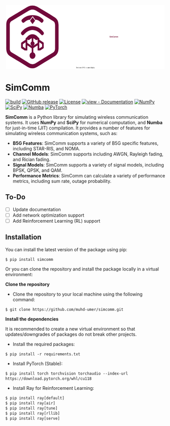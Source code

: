 <p align="center">
  <img src="https://raw.githubusercontent.com/muhd-umer/simcomm/main/resources/logo.svg" width="500" height="200">
</p>

<!-- <p align="center">
    <a href="https://github.com/muhd-umer/simcomm/actions?query=workflow:"build"" alt="build">
        <img src="https://github.com/muhd-umer/simcomm/workflows/build/badge.svg" /></a>
    <a href="https://github.com/muhd-umer/simcomm/releases/" alt="GitHub tag">
        <img src="https://img.shields.io/github/tag/muhd-umer/simcomm?include_prereleases=&sort=semver&color=blue" /></a>
    <a href="https://badge.fury.io/py/simcomm" alt="PyPI version">
        <img src="https://badge.fury.io/py/simcomm.svg" /></a>
    <a href="#license" alt="License">
        <img src="https://img.shields.io/badge/license-MIT-blue?style=flat" /></a>
    <a href="/docs/" alt="view - Documentation">
        <img src="https://img.shields.io/badge/view-docs-blue?style=flat" /></a>
</p>

<p align="center">
    <a href="https://numpy.org/" alt="NumPy">
        <img src="https://img.shields.io/badge/NumPy-%23013243.svg?style=flat&logo=numpy&logoColor=white" /></a>
    <a href="https://scipy.org/" alt="SciPy">
        <img src="https://img.shields.io/badge/SciPy-%230C55A5.svg?style=flat&logo=scipy&logoColor=white" /></a>
    <a href="https://numba.pydata.org/" alt="Numba">
        <img src="https://img.shields.io/badge/Numba-009ed9?style=flat&logo=numba&logoColor=white" /></a>
    <a href="https://pytorch.org/" alt="PyTorch">
        <img src="https://img.shields.io/badge/PyTorch-%23EE4C2C.svg?flat&logo=PyTorch&logoColor=white" /></a>
</p> -->

# SimComm
[![build](https://github.com/muhd-umer/simcomm/workflows/build/badge.svg)](https://github.com/muhd-umer/simcomm/actions?query=workflow:"build")
[![GitHub release](https://img.shields.io/github/release/muhd-umer/simcomm?include_prereleases=&sort=semver&color=blue)](https://github.com/muhd-umer/simcomm/releases/)
[![License](https://img.shields.io/badge/license-MIT-blue?style=flat)](#license)
[![view - Documentation](https://img.shields.io/badge/view-docs-blue?style=flat)](/docs/ "Go to project documentation")
[![NumPy](https://img.shields.io/badge/NumPy-%23013243.svg?style=flat&logo=numpy&logoColor=white)](https://numpy.org/)
[![SciPy](https://img.shields.io/badge/SciPy-%230C55A5.svg?style=flat&logo=scipy&logoColor=white)](https://scipy.org/)
[![Numba](https://img.shields.io/badge/Numba-009ed9?style=flat&logo=numba&logoColor=white)](https://numba.pydata.org/)
[![PyTorch](https://img.shields.io/badge/PyTorch-%23EE4C2C.svg?flat&logo=PyTorch&logoColor=white)](https://pytorch.org/)

**SimComm** is a Python library for simulating wireless communication systems. It uses **NumPy** and **SciPy** for numerical computation, and **Numba** for just-in-time (JIT) compilation. It provides a number of features for simulating wireless communication systems, such as:

- **B5G Features**: SimComm supports a variety of B5G specific features, including STAR-RIS, and NOMA.
- **Channel Models**: SimComm supports including AWGN, Rayleigh fading, and Rician fading.
- **Signal Models**: SimComm supports a variety of signal models, including BPSK, QPSK, and QAM.
- **Performance Metrics**: SimComm can calculate a variety of performance metrics, including sum rate, outage probability.

## To-Do
- [ ] Update documentation
- [ ] Add network optimization support
- [ ] Add Reinforcement Learning (RL) support

## Installation
You can install the latest version of the package using pip:
```shell
$ pip install simcomm
```

Or you can clone the repository and install the package locally in a virtual environment:

**Clone the repository**
- Clone the repository to your local machine using the following command:
```shell
$ git clone https://github.com/muhd-umer/simcomm.git
```

**Install the dependencies**

It is recommended to create a new virtual environment so that updates/downgrades of packages do not break other projects.

- Install the required packages:
```shell
$ pip install -r requirements.txt
```

- Install PyTorch (Stable):
```shell
$ pip install torch torchvision torchaudio --index-url https://download.pytorch.org/whl/cu118
```

- Install Ray for Reinforcement Learning:
```shell
$ pip install ray[default]
$ pip install ray[air]
$ pip install ray[tune]
$ pip install ray[rllib]
$ pip install ray[serve]
```
